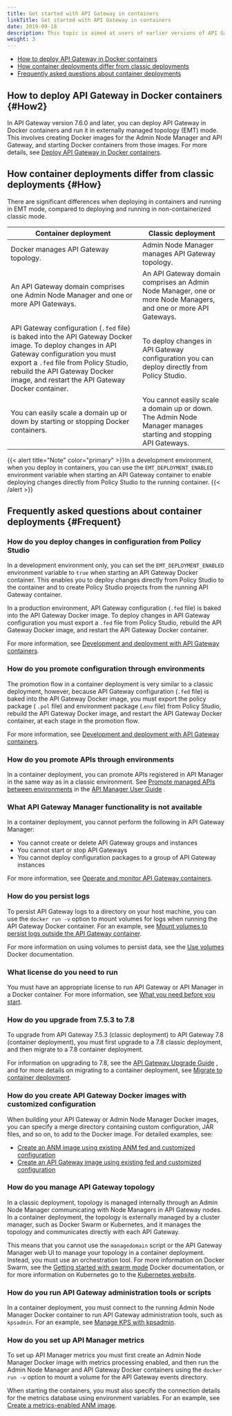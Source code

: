 ```yaml
---
title: Get started with API Gateway in containers
linkTitle: Get started with API Gateway in containers
date: 2019-09-18
description: This topic is aimed at users of earlier versions of API Gateway who are deploying API Gateway in containers for the first time. It highlights the differences between container deployments (API Gateway 7.6.0 and later) and classic deployments (API Gateway 7.5.3 and earlier) and provides answers to frequently asked questions (FAQ) about deploying API Gateway in containers. It includes the following sections
weight: 3
---
```


* [How to deploy API Gateway in Docker containers](#How2)
* [How container deployments differ from classic deployments](#How)
* [Frequently asked questions about container deployments](#Frequent)

## How to deploy API Gateway in Docker containers {#How2}

In API Gateway version 7.6.0 and later, you can deploy API Gateway in Docker containers and run it in externally managed topology (EMT) mode. This involves creating Docker images for the Admin Node Manager and API Gateway, and starting Docker containers from those images. For more details, see [Deploy API Gateway in Docker containers](/docs/container_topics/containers_docker_setup).

## How container deployments differ from classic deployments {#How}

There are significant differences when deploying in containers and running in EMT mode, compared to deploying and running in non-containerized classic mode.

|Container deployment|Classic deployment|
|---------|------|
| Docker manages API Gateway topology.         | Admin Node Manager manages API Gateway topology.   |
| An API Gateway domain comprises one Admin Node Manager and one or more API Gateways.  | An API Gateway domain comprises an Admin Node Manager, one or more Node Managers, and one or more API Gateways.  |
|API Gateway configuration (`.fed` file) is baked into the API Gateway Docker image. To deploy changes in API Gateway  configuration you must export a `.fed` file from Policy Studio, rebuild the API Gateway Docker image, and restart the API Gateway Docker container.|   To deploy changes in API Gateway configuration you can deploy directly from Policy Studio. |  
|You can easily scale a domain up or down by starting or stopping Docker containers.     | You cannot easily scale a domain up or down. The Admin Node Manager manages starting and stopping API Gateways. |

{{< alert title="Note" color="primary" >}}In a development environment, when you deploy in containers, you can use the `EMT_DEPLOYMENT_ENABLED` environment variable when starting an API Gateway container to enable deploying changes directly from Policy Studio to the running container. {{< /alert >}}

## Frequently asked questions about container deployments {#Frequent}

### How do you deploy changes in configuration from Policy Studio

In a development environment only, you can set the `EMT_DEPLOYMENT_ENABLED` environment variable to `true` when starting an API Gateway Docker container. This enables you to deploy changes directly from Policy Studio to the container and to create Policy Studio projects from the running API Gateway container.

In a production environment, API Gateway configuration (`.fed` file) is baked into the API Gateway Docker image. To deploy changes in API Gateway configuration you must export a `.fed` file from Policy Studio, rebuild the API Gateway Docker image, and restart the API Gateway Docker container.

For more information, see [Development and deployment with API Gateway containers](/docs/container_topics/container_development).

### How do you promote configuration through environments

The promotion flow in a container deployment is very similar to a classic deployment, however, because API Gateway configuration (`.fed` file) is baked into the API Gateway Docker image, you must export the policy package ( `.pol` file) and environment package (.`env` file) from Policy Studio, rebuild the API Gateway Docker image, and restart the API Gateway Docker container, at each stage in the promotion flow.

For more information, see [Development and deployment with API Gateway containers](/docs/container_topics/container_development).

### How do you promote APIs through environments

In a container deployment, you can promote APIs registered in API Manager in the same way as in a classic environment. See
[Promote managed APIs between environments](/csh?context=1027&product=prod-api-manager-77)
in the
[API Manager User Guide](/bundle/APIManager_77_APIMgmtGuide_allOS_en_HTML5/)
.

### What API Gateway Manager functionality is not available

In a container deployment, you cannot perform the following in API Gateway Manager:

* You cannot create or delete API Gateway groups and instances
* You cannot start or stop API Gateways
* You cannot deploy configuration packages to a group of API Gateway instances

For more information, see [Operate and monitor API Gateway containers](/docs/container_topics/container_operations).

### How do you persist logs

To persist API Gateway logs to a directory on your host machine, you can use the `docker run -v` option to mount volumes for logs when running the API Gateway Docker container. For an example, see [Mount volumes to persist logs outside the API Gateway container](/docs/container_topics/containers_docker_setup/docker_script_gwstart#Mount).

For more information on using volumes to persist data, see the [Use volumes](https://docs.docker.com/storage/volumes/) Docker documentation.

### What license do you need to run

You must have an appropriate license to run API Gateway or API Manager in a Docker container. For more information, see [What you need before you start](/docs/container_topics/containers_docker_setup/docker_scripts_prereqs).

### How do you upgrade from 7.5.3 to 7.8

To upgrade from API Gateway 7.5.3 (classic deployment) to API Gateway 7.8 (container deployment), you must first upgrade to a 7.8 classic deployment, and then migrate to a 7.8 container deployment.

For information on upgrading to 7.8, see the
[API Gateway Upgrade Guide](/bundle/APIGateway_77_UpgradeGuide_allOS_en_HTML5)
, and for more details on migrating to a container deployment, see [Migrate to container deployment](/docs/container_topics/container_migration).

### How do you create API Gateway Docker images with customized configuration

When building your API Gateway or Admin Node Manager Docker images, you can specify a merge directory containing custom configuration, JAR files, and so on, to add to the Docker image. For detailed examples, see:

* [Create an ANM image using existing ANM fed and customized configuration](/docs/container_topics/containers_docker_setup/docker_script_anmimage#Create6)
* [Create an API Gateway image using existing fed and customized configuration](/docs/container_topics/containers_docker_setup/docker_script_gwimage#Create6)

### How do you manage API Gateway topology

In a classic deployment, topology is managed internally through an Admin Node Manager communicating with Node Managers in API Gateway nodes. In a container deployment, the topology is externally managed by a cluster manager, such as Docker Swarm or Kubernetes, and it manages the topology and communicates directly with each API Gateway.

This means that you cannot use the `managedomain` script or the API Gateway Manager web UI to manage your topology in a container deployment. Instead, you must use an orchestration tool. For more information on Docker Swarm, see the [Getting started with swarm mode](https://docs.docker.com/engine/swarm/swarm-tutorial/) Docker documentation, or for more information on Kubernetes go to the [Kubernetes website](https://kubernetes.io/).

### How do you run API Gateway administration tools or scripts

In a container deployment, you must connect to the running Admin Node Manager Docker container to run API Gateway administration tools, such as `kpsadmin`. For an example, see [Manage KPS with kpsadmin](/docs/container_topics/container_troubleshoot#Manage).

### How do you set up API Manager metrics

To set up API Manager metrics you must first create an Admin Node Manager Docker image with metrics processing enabled, and then run the Admin Node Manager and API Gateway Docker containers using the `docker run -v` option to mount a volume for the API Gateway events directory.

When starting the containers, you must also specify the connection details for the metrics database using environment variables. For an example, see [Create a metrics-enabled ANM image](/docs/container_topics/containers_docker_setup/docker_script_anmimage#Create9).
